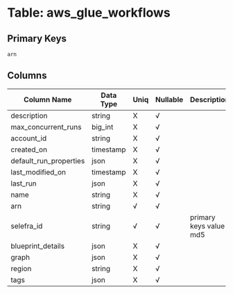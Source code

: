 # Table: aws_glue_workflows

## Primary Keys 

```
arn
```


## Columns 

|  Column Name   |  Data Type  | Uniq | Nullable | Description | 
|  ----  | ----  | ----  | ----  | ---- | 
| description | string | X | √ |  | 
| max_concurrent_runs | big_int | X | √ |  | 
| account_id | string | X | √ |  | 
| created_on | timestamp | X | √ |  | 
| default_run_properties | json | X | √ |  | 
| last_modified_on | timestamp | X | √ |  | 
| last_run | json | X | √ |  | 
| name | string | X | √ |  | 
| arn | string | √ | √ |  | 
| selefra_id | string | √ | √ | primary keys value md5 | 
| blueprint_details | json | X | √ |  | 
| graph | json | X | √ |  | 
| region | string | X | √ |  | 
| tags | json | X | √ |  | 


